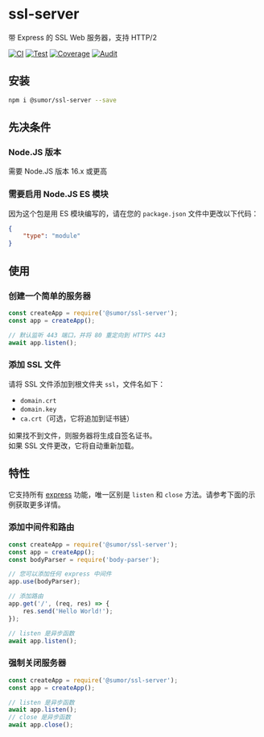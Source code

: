 # ssl-server
带 Express 的 SSL Web 服务器，支持 HTTP/2

[![CI](https://github.com/sumor-cloud/ssl-server/actions/workflows/ci.yml/badge.svg)](https://github.com/sumor-cloud/ssl-server/actions/workflows/ci.yml)
[![Test](https://github.com/sumor-cloud/ssl-server/actions/workflows/ut.yml/badge.svg)](https://github.com/sumor-cloud/ssl-server/actions/workflows/ut.yml)
[![Coverage](https://github.com/sumor-cloud/ssl-server/actions/workflows/coverage.yml/badge.svg)](https://github.com/sumor-cloud/ssl-server/actions/workflows/coverage.yml)
[![Audit](https://github.com/sumor-cloud/ssl-server/actions/workflows/audit.yml/badge.svg)](https://github.com/sumor-cloud/ssl-server/actions/workflows/audit.yml)

## 安装
```bash
npm i @sumor/ssl-server --save
```

## 先决条件

### Node.JS 版本
需要 Node.JS 版本 16.x 或更高

### 需要启用 Node.JS ES 模块
因为这个包是用 ES 模块编写的，请在您的 ```package.json``` 文件中更改以下代码：
```json
{
    "type": "module"
}
```

## 使用

### 创建一个简单的服务器

```javascript
const createApp = require('@sumor/ssl-server');
const app = createApp();

// 默认监听 443 端口，并将 80 重定向到 HTTPS 443
await app.listen();
```


### 添加 SSL 文件
请将 SSL 文件添加到根文件夹 ```ssl```，文件名如下：
- ```domain.crt```
- ```domain.key```
- ```ca.crt```（可选，它将追加到证书链）

如果找不到文件，则服务器将生成自签名证书。  
如果 SSL 文件更改，它将自动重新加载。

## 特性

它支持所有 [express](https://www.npmjs.com/package/express) 功能，唯一区别是 ```listen``` 和 ```close``` 方法。请参考下面的示例获取更多详情。

### 添加中间件和路由

```javascript
const createApp = require('@sumor/ssl-server');
const app = createApp();
const bodyParser = require('body-parser');

// 您可以添加任何 express 中间件
app.use(bodyParser);

// 添加路由
app.get('/', (req, res) => {
    res.send('Hello World!');
});

// listen 是异步函数
await app.listen();
```

### 强制关闭服务器

```javascript
const createApp = require('@sumor/ssl-server');
const app = createApp();

// listen 是异步函数
await app.listen();
// close 是异步函数
await app.close();
```